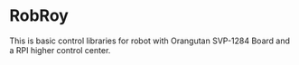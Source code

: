 # RobRoy

This is basic control libraries for robot with Orangutan SVP-1284
Board and a RPI higher control center.
